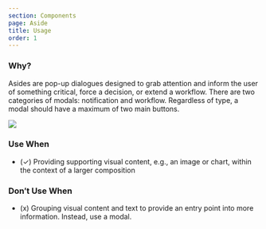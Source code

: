 ```yaml
---
section: Components
page: Aside
title: Usage
order: 1
---
```


<novo-grid columns="2" align="start" gap="2rem">
<div>

### Why?

Asides are pop\-up dialogues designed to grab attention and inform the user of something critical, force a decision, or extend a workflow. There are two categories of modals: notification and workflow. Regardless of type, a modal should have a maximum of two main buttons.

</div>

<img src="https://via.placeholder.com/350x250"/>

<div>

### Use When

- (✓) Providing supporting visual content, e.g., an image or chart, within the context of a larger composition

</div>
<div>

### Don′t Use When

- (x) Grouping visual content and text to provide an entry point into more information. Instead, use a modal.

</div>
</novo-grid>

